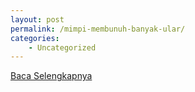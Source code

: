 ```yaml
---
layout: post
permalink: /mimpi-membunuh-banyak-ular/
categories:
    - Uncategorized
---
```


[Baca Selengkapnya](/08)